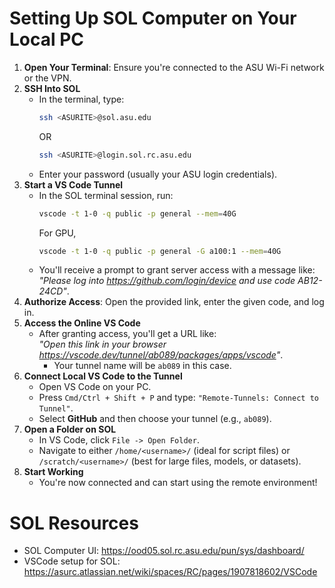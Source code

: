# Setting Up SOL Computer on Your Local PC

1. **Open Your Terminal**: Ensure you're connected to the ASU Wi-Fi network or the VPN.
2. **SSH Into SOL**
    - In the terminal, type:
        ```bash
        ssh <ASURITE>@sol.asu.edu
        ```
        OR
        ```bash
        ssh <ASURITE>@login.sol.rc.asu.edu
        ```
    - Enter your password (usually your ASU login credentials).
3. **Start a VS Code Tunnel**
    - In the SOL terminal session, run:
        ```bash
        vscode -t 1-0 -q public -p general --mem=40G
        ```
        For GPU,
        ```bash
        vscode -t 1-0 -q public -p general -G a100:1 --mem=40G
        ```
    - You'll receive a prompt to grant server access with a message like:  
      _"Please log into https://github.com/login/device and use code AB12-24CD"_.
4. **Authorize Access**: Open the provided link, enter the given code, and log in.
5. **Access the Online VS Code**
    - After granting access, you'll get a URL like:  
      _"Open this link in your browser https://vscode.dev/tunnel/ab089/packages/apps/vscode"_.
        - Your tunnel name will be `ab089` in this case.
6. **Connect Local VS Code to the Tunnel**
    - Open VS Code on your PC.
    - Press `Cmd/Ctrl + Shift + P` and type: `"Remote-Tunnels: Connect to Tunnel"`.
    - Select **GitHub** and then choose your tunnel (e.g., `ab089`).
7. **Open a Folder on SOL**
    - In VS Code, click `File -> Open Folder`.
    - Navigate to either `/home/<username>/` (ideal for script files) or `/scratch/<username>/` (best for large files, models, or datasets).
8. **Start Working**
    - You're now connected and can start using the remote environment!

# SOL Resources

-   SOL Computer UI: https://ood05.sol.rc.asu.edu/pun/sys/dashboard/
-   VSCode setup for SOL: https://asurc.atlassian.net/wiki/spaces/RC/pages/1907818602/VSCode

